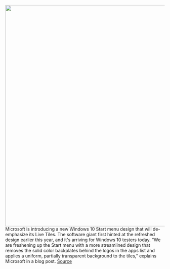 <img src='https://cdn.vox-cdn.com/thumbor/RzbUkDm0IUBlI_RUsQU1749Cc9s=/0x0:2256x1504/1200x800/filters:focal(948x572:1308x932)/cdn.vox-cdn.com/uploads/chorus_image/image/67007577/newwindows10startmenu.0.png' width='700px' /><br/>
Microsoft is introducing a new Windows 10 Start menu design that will de-emphasize its Live Tiles. The software giant first hinted at the refreshed design earlier this year, and it's arriving for Windows 10 testers today. “We are freshening up the Start menu with a more streamlined design that removes the solid color backplates behind the logos in the apps list and applies a uniform, partially transparent background to the tiles,” explains Microsoft in a blog post.
<a href='https://www.theverge.com/2020/7/1/21310597/microsoft-windows-10-start-menu-design-new-alt-tab-features'> Source <a/>